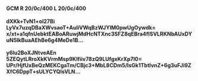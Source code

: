 #### GCM R 20/0c/400 L 20/0c/400
**dXKk+TvN1+ol27Bi**<br/>**LyVx7uzqDBaXWvsaoT+AuliVWqBzWJYlM0pwUgOywdk=**<br/>**x/xt+a1qfnUebktEABoARuwjMdHcNTXnc3SFZ8qEBra4fISVLRKNbAUxDYuN5IkBuaAEhBe6g4MeDe1B...**<br/><br/>
**y6lu2BoXJNtveAEn**<br/>**5ZEQytLRroXkKVrmMsp9Klfiiv78zQ9LUfgxKrXp7I0=**<br/>**UPr/HjfUxBeQzMEKCgaTm/CBjc3+MbL8CDm5/IsGk1TbtIvnZ+6g3uFJi9ZXfC6DppT+sULYCYQlsVLN...**